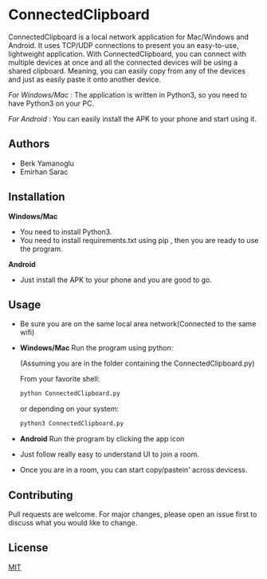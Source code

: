 # ConnectedClipboard

ConnectedClipboard is a local network application for Mac/Windows and Android. It uses TCP/UDP connections to present you an easy-to-use, lightweight application. With ConnectedClipboard, you can connect with multiple devices at once and all the connected devices will be using a shared clipboard. Meaning, you can easily copy from any of the devices and just as easily paste it onto another device.

*For Windows/Mac* : The application is written in Python3, so you need to have Python3 on your PC.

*For Android* : You can easily install the APK to your phone and start using it.

## Authors

- Berk Yamanoglu
- Emirhan Sarac

## Installation

**Windows/Mac**
 - You need to install Python3.
 - You need to install requirements.txt using pip , then you are ready to use the program.
 
**Android**
 - Just install the APK to your phone and you are good to go.

## Usage

- Be sure you are on the same local area network(Connected to the same wifi)

- **Windows/Mac** Run the program using python:

    (Assuming you are in the folder containing the ConnectedClipboard.py) 
    
    From your favorite shell:
    ```bash
    python ConnectedClipboard.py
    ```
    or depending on your system:
    ```bash
    python3 ConnectedClipboard.py
    ```
    
- **Android** Run the program by clicking the app icon
- Just follow really easy to understand UI to join a room.
- Once you are in a room, you can start copy/pastein' across devicess.


## Contributing
Pull requests are welcome. For major changes, please open an issue first to discuss what you would like to change.

## License
[MIT](https://choosealicense.com/licenses/mit/)
